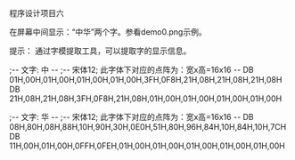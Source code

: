 程序设计项目六

在屏幕中间显示：“中华”两个字。参看demo0.png示例。

提示：
通过字模提取工具，可以提取字的显示信息。


;--  文字:  中  --
;--  宋体12;  此字体下对应的点阵为：宽x高=16x16   --
DB  01H,00H,01H,00H,01H,00H,01H,00H,3FH,0F8H,21H,08H,21H,08H,21H,08H
DB  21H,08H,21H,08H,3FH,0F8H,21H,08H,01H,00H,01H,00H,01H,00H,01H,00H

;--  文字:  华  --
;--  宋体12;  此字体下对应的点阵为：宽x高=16x16   --
DB  08H,80H,08H,88H,10H,90H,30H,0E0H,51H,80H,96H,84H,10H,84H,10H,7CH
DB  11H,00H,01H,00H,0FFH,0FEH,01H,00H,01H,00H,01H,00H,01H,00H,01H,00H

